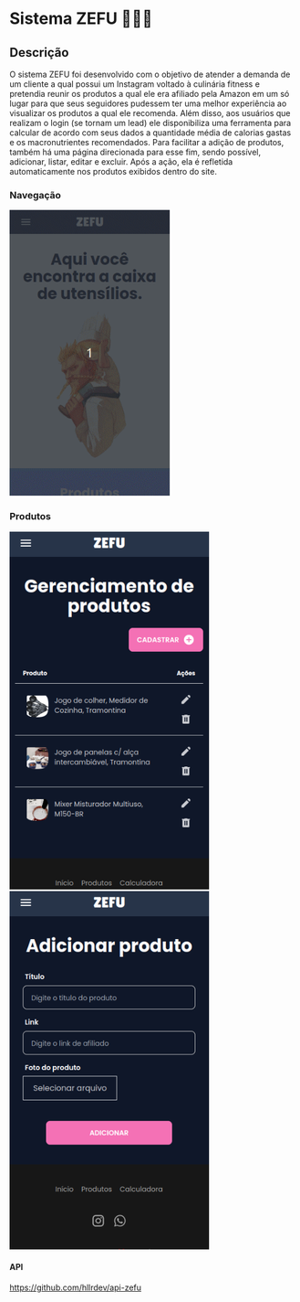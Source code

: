 # Sistema ZEFU 👨🏼‍🍳

## Descrição
O sistema ZEFU foi desenvolvido com o objetivo de atender a demanda de um cliente a qual possui um Instagram voltado à culinária fitness e pretendia reunir os produtos a qual ele era afiliado pela Amazon em um só lugar para que seus seguidores pudessem ter uma melhor experiência ao visualizar os produtos a qual ele recomenda. Além disso, aos usuários que realizam o login (se tornam um lead) ele disponibiliza uma ferramenta para calcular de acordo com seus dados a quantidade média de calorias gastas e os macronutrientes recomendados. 
Para facilitar a adição de produtos, também há uma página direcionada para esse fim, sendo possível, adicionar, listar, editar e excluir. Após a ação, ela é refletida automaticamente nos produtos exibidos dentro do site.

### Navegação
<img src="./plataforma-zefu.gif" height="500rem" />

### Produtos
<div style="display:inline-block">
  <img width="350em" alt="Heuller-Zefu-Produtos" src="./readme/6.png"  />
  <img width="350em" alt="Heuller-Zefu-Adicionar" src="./readme/7.png" />
</div>

#### API
https://github.com/hllrdev/api-zefu






